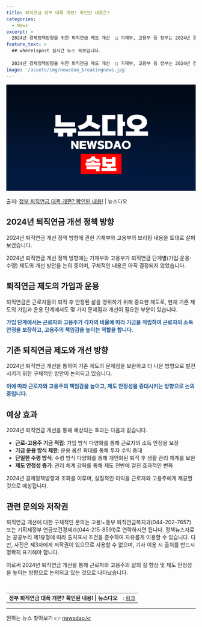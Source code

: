 ```yaml
---
title: 퇴직연금 정부 대폭 개편! 확인된 내용은?
categories:
  - News
excerpt: >
  2024년 경제정책방향을 위한 퇴직연금 제도 개선  □ 기재부, 고용부 등 정부는 2024년 경제정책방향, …
feature_text: >
  ## whereispost 실시간 뉴스 속보입니다.

  2024년 경제정책방향을 위한 퇴직연금 제도 개선  □ 기재부, 고용부 등 정부는 2024년 경제정책방향, …
image: '/assets/img/newsdao_breakingnews.jpg'
---
```


![뉴스다오 속보](/assets/img/newsdao_breakingnews.jpg)

<p>출처: <a href="https://newsdao.kr/4587" rel="dofollow">정부 퇴직연금 대폭 개편? 확인된 내용!</a> | 뉴스다오</p>

<h2 data-ke-size="size26">2024년 퇴직연금 개선 정책 방향</h2>
2024년 퇴직연금 개선 정책 방향에 관한 기재부와 고용부의 브리핑 내용을 토대로 살펴보겠습니다.

<p data-ke-size="size16">2024년 퇴직연금 개선 정책 방향에는 기재부와 고용부가 퇴직연금 단계별(가입·운용·수령) 제도의 개선 방안을 논의 중이며, 구체적인 내용은 아직 결정되지 않았습니다.</p>

<h2 data-ke-size="size26">퇴직연금 제도의 가입과 운용</h2>
퇴직연금은 근로자들이 퇴직 후 안정된 삶을 영위하기 위해 중요한 제도로, 현재 기존 제도의 가입과 운용 단계에서도 몇 가지 문제점과 개선이 필요한 부분이 있습니다. 

<b><span style="color: #1a5490;">가입 단계에서는 근로자와 고용주가 각자의 비율에 따라 기금을 적립하여 근로자의 소득 안정을 보장하고, 고용주의 책임감을 높이는 역할을 합니다.</span></b>

<h2 data-ke-size="size26">기존 퇴직연금 제도와 개선 방향</h2>
2024년 퇴직연금 개선을 통하여 기존 제도의 문제점을 보완하고 더 나은 방향으로 발전시키기 위한 구체적인 방안이 논의되고 있습니다. 

<b><span style="color: #1a5490;">이에 따라 근로자와 고용주의 책임감을 높이고, 제도 안정성을 증대시키는 방향으로 논의 중입니다.</span></b>

<h2 data-ke-size="size26">예상 효과</h2>
2024년 퇴직연금 개선을 통해 예상되는 효과는 다음과 같습니다.

<ul>
	<li><b>근로-고용주 기금 적립</b>: 가입 방식 다양화를 통해 근로자의 소득 안정을 보장</li>
	<li><b>기금 운용 방식 제한</b>: 운용 옵션 확대를 통해 투자 수익 증대</li>
	<li><b>단일한 수령 방식</b>: 수령 방식 다양화를 통해 개인화된 퇴직 후 생활 관리 체계를 보완</li>
	<li><b>제도 안정성 증가</b>: 관리 체계 강화를 통해 제도 전반에 걸친 효과적인 변화</li>
</ul>

2024년 경제정책방향과 조화를 이루며, 실질적인 이익을 근로자와 고용주에게 제공할 것으로 예상됩니다.

<h2 data-ke-size="size26">관련 문의와 저작권</h2>
퇴직연금 개선에 대한 구체적인 문의는 고용노동부 퇴직연금복지과(044-202-7657) 또는 기획재정부 연금보건경제과(044-215-8591)로 연락하시면 됩니다. 정책뉴스자료는 공공누리 제1유형에 따라 출처표시 조건을 준수하여 자유롭게 이용할 수 있습니다. 다만, 사진은 제3자에게 저작권이 있으므로 사용할 수 없으며, 기사 이용 시 출처를 반드시 명확히 표기해야 합니다.

이로써 2024년 퇴직연금 개선을 통해 근로자와 고용주의 삶의 질 향상 및 제도 안정성을 높이는 방향으로 논의되고 있는 것으로 나타났습니다.
<p data-ke-size="size16">&nbsp;</p>

<table>
	<tr>
		<td style="text-align: center; height: 17px;"><b>정부 퇴직연금 대폭 개편? 확인된 내용! | 뉴스다오</b></td>
		<td style="text-align: center;">: <a href="https://newsdao.kr/4587">링크</a></td>
	</tr>
</table>
<hr> 

원하는 뉴스 찾아보기 👉 <a href="https://newsdao.kr" rel="dofollow">newsdao.kr</a>


